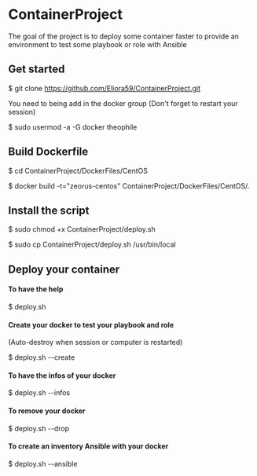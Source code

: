 # ContainerProject

The goal of the project is to deploy some container faster to provide an environment to test some playbook or role with Ansible

## Get started

$ git clone https://github.com/Eliora59/ContainerProject.git

You need to being add in the docker group (Don't forget to restart your session)

$ sudo usermod -a -G docker theophile

## Build Dockerfile

$ cd ContainerProject/DockerFiles/CentOS

$ docker build -t="zeorus-centos" ContainerProject/DockerFiles/CentOS/.

## Install the script

$ sudo chmod +x ContainerProject/deploy.sh

$ sudo cp ContainerProject/deploy.sh /usr/bin/local

## Deploy your container

#### To have the help

$ deploy.sh

#### Create your docker to test your playbook and role
(Auto-destroy when session or computer is restarted)

$ deploy.sh --create

#### To have the infos of your docker

$ deploy.sh --infos

#### To remove your docker

$ deploy.sh --drop

#### To create an inventory Ansible with your docker

$ deploy.sh --ansible